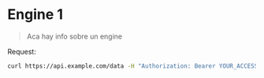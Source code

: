 # Engine 1

> Aca hay info sobre un engine


Request:

```sh
curl https://api.example.com/data -H "Authorization: Bearer YOUR_ACCESS_TOKEN" -d "param1=value1&param2=value2"
```